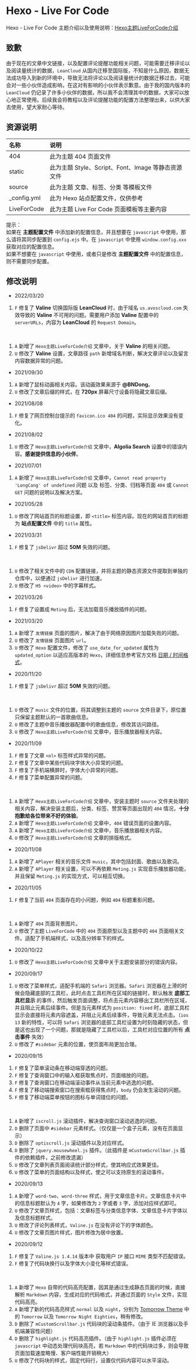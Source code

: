 # Hexo - Live For Code
Hexo - Live For Code 主题介绍以及使用说明：[Hexo主题LiveForCode介绍](https://www.notes.worstone.cn/2020/08/01/Hexo主题LiveForCode介绍/)    

## 致歉
由于现在的文章中文链接，以及配置评论提醒功能相关问题，可能需要迁移评论以及阅读量统计的数据，`LeanCloud` 从国内迁移至国际版，不知是什么原因，数据无法成功导入到新的环境中，导致无法将评论以及阅读量统计的数据迁移过去，可能会对一些小伙伴造成影响，在这对有影响的小伙伴表示歉意。由于我的国内版本的 `LeanCloud` 仍记录了许多小伙伴的数据，所以我不会清理其中的数据，大家可以放心地正常使用。后续我会将教程以及评论提醒功能的配置方法整理出来，以供大家去使用，望大家耐心等待。

## 资源说明
| 名称 | 说明 |
| :- | :- |
| 404 | 此为主题 404 页面文件 |
| static | 此为主题 Style、Script、Font、Image 等静态资源文件 |
| source | 此为主题 文章、标签、分类 等模板文件 |
| _config.yml | 此为 Hexo 站点配置文件，仅供参考 |
| LiveForCode | 此为主题 Live For Code 页面模板等主要内容 |

提示：  
如果在 __主题配置文件__ 中添加新的配置信息，并且想要在 `javascript` 中使用，那么请将其同步配置到 `config.ejs` 中。在 `javascript` 中使用 `window.config.xxx` 获取对应的配置信息。  
如果不想要在 `javascript` 中使用，或者只是修改 __主题配置文件__ 中的配置信息，则不需要同步配置。  

## 修改说明
- 2022/03/20

1. `F` 修复了 **Valine** 切换国际版 **LeanCloud** 时，由于域名 `us.avoscloud.com` 失效导致的 **Valine** 不可用的问题。需要用户添加 **Valine** 配置中的 `serverURLs`，内容为 **LeanCloud** 的 `Request Domain`。

<br/>

1. `A` 新增了 `Hexo主题LiveForCode介绍` 文章中，关于 **Valine** 的相关问题。
2. `U` 修改了 **Valine** 设置，文章路径 `path` 新增域名判断，解决文章评论以及留言内容数据异常的问题。

- 2021/09/30

1. `A` 新增了鼠标动画相关内容。该动画效果来源于 **@BNDong**。
2. `U` 修改了文章后缀的样式，在 **720px** 屏幕尺寸设备将隐藏文章后缀。

- 2021/08/08

1. `F` 修复了网页控制台提示的 `favicon.ico 404` 的问题，实际显示效果没有变化。

- 2021/08/02

1. `U` 修改了 `Hexo主题LiveForCode介绍` 文章中，**Algolia Search** 设置中的错误内容。**感谢提供信息的小伙伴**。

- 2021/07/01

1. `A` 新增了 `Hexo主题LiveForCode介绍` 文章中，`Cannot read property 'LongCang' of undefined` 问题 以及 标签、分类、归档等页面 `404` 或 `Cannot GET` 问题的说明以及解决方案。    

- 2021/05/28

1. `U` 修改了网站首页的标题设置，即 `<title>` 标签内容。现在的网站首页的标题为 __站点配置文件__ 中的 `title` 属性。    

- 2021/03/31

1. `F` 修复了 `jsDelivr` 超过 __50M__ 失效的问题。    

<br/>

1. `U` 修改了相关文件中的 `CDN` 配置链接，并将主题的静态资源文件提取到单独的仓库中，以便通过 `jsDelivr` 进行加速。    
2. `U` 修改了 `H5 <video>` 中的字幕样式。    

- 2021/03/26

1. `F` 修复了设置成 `Meting` 后，无法加载音乐播放插件的问题。    

- 2021/03/20

1. `A` 新增了 `友情链接` 页面的图片，解决了由于网络原因图片加载失败的问题。    
2. `U` 修改了 `友情链接` 页面图片 `url`。    
3. `U` 修改了 `Hexo` 配置文件，修改了 `use_date_for_updated` 属性为 `updated_option` 以适应高版本的 `Hexo`，详细信息参考官方文档 [日期 / 时间格式](https://hexo.io/zh-cn/docs/configuration#%E6%97%A5%E6%9C%9F-%E6%97%B6%E9%97%B4%E6%A0%BC%E5%BC%8F)。    

- 2020/11/20

1. `F` 修复了 `jsDelivr` 超过 __50M__ 失效的问题。  

<br/>

1. `U` 修改了 `music` 文件的位置，将其调整到主题的 `source` 文件目录下，原位置只保留主题默认的一首歌曲信息。  
2. `U` 修改了主题中音乐播放器配置中的歌曲信息，修改其访问路径。  
3. `U` 修改了 `Hexo主题LiveForCode介绍` 文章中，音乐播放器相关内容。  

- 2020/11/09

1. `F` 修复了文章 `<ol>` 标签样式异常的问题。  
2. `F` 修复了文章中某些代码块字体大小异常的问题。  
3. `F` 修复了手机端横屏时，字体大小异常的问题。  
4. `F` 修复了菜单配置异常的问题。  

<br/>

1. `A` 新增了 `Hexo主题LiveForCode介绍` 文章中，安装主题时 `source` 文件夹处理的相关内容，解决安装主题后，分类、标签、赞赏等页面出现的 `404` 情况，__十分抱歉给各位带来不好的体验__。  
2. `A` 新增了 `Hexo主题LiveForCode介绍` 文章中，`404` 错误页面的设置内容。  
3. `A` 新增了 `Hexo主题LiveForCode介绍` 文章中，音乐播放器相关内容。  
4. `U` 修改了 `Hexo主题LiveForCode介绍` 文章的排版格式。  

- 2020/11/08

1. `A` 新增了 `APlayer` 相关的音乐文件 `music`，其中包括封面、歌曲以及歌词。  
2. `A` 新增了 `APlayer` 相关设置，可以不再依赖 `Meting.js` 实现音乐播放器功能，并且保留 `Meting.js` 的实现方式，可以相互切换。  

- 2020/11/05

1. `F` 修复了当前 `404` 页面存在的小问题，例如 `404` 标题重影问题。  

<br/>

1. `A` 新增了 `404` 页面背景图片。  
2. `U` 修改了主题 `LiveForCode` 中的 `404` 页面原型以及主题中的 `404` 页面相关文件。适配了手机端样式，以及高分辨率下的样式。  

- 2020/10/22

1. `U` 修改了 `Hexo主题LiveForCode介绍` 文章中关于主题安装部分的错误内容。  

- 2020/09/17

1. `U` 修改了菜单样式，适配手机端的 `Safari` 浏览器。`Safari` 浏览器在上滑的时候会隐藏底部的工具栏，此时点击工具栏所在区域的链接时，默认触发 __底部工具栏显示__ 的事件，然后触发页面调整，将点击元素内容移出工具栏所在区域，并且阻止元素后续事件。但是当元素样式为 `position: fixed` 时，底部工具栏显示会直接将元素内容遮盖，并阻止元素后续事件，导致元素无法点击。（`ios 13` 新的特性，可以将 `Safari` 浏览器的底部工具栏设置为时刻隐藏的状态，但是这也出现了一个问题，那就是隐藏了工具栏以后，工具栏对应位置的所有 __点击事件__ 失效）  
2. `U` 修改了 `#sidebar` 元素的位置，使页面布局更加合理。  

- 2020/09/15

1. `F` 修复了菜单滚动条在移动端穿透的问题。  
2. `F` 修复了查询窗口中的输入框获取焦点时，页面缩放的问题。  
3. `F` 修复了查询窗口在移动端滚动事件从当前元素中逃逸的问题。  
4. `F` 修复了移动端搜索窗口在搜索框获得焦点时，`body` 仍会发生滚动的问题。  
5. `F` 修复了移动端菜单按钮的图标与单词错位的问题。  

<br/>

1. `A` 新增了 `iscroll.js` 滚动插件，解决查询窗口滚动逃逸的问题。  
2. `D` 删除了页面中 `#sidebar` 元素样式。（仅仅是一个盒子元素，没有在页面显示）  
3. `D` 删除了 `optiscroll.js` 滚动插件以及对应样式。  
4. `D` 删除了 `jquery.mousewheel.js` 插件。（此插件是 `mCustomScrollbar.js` 插件的依赖插件，之前修改遗漏）  
5. `U` 修改了文章列表页面阅读统计部分样式，使其响应式效果更佳。  
6. `U` 修改了菜单的页面结构以及样式，使之可以支持原生的滚动事件。  

- 2020/09/13  

1. `A` 新增了 `word-two`、`word-three` 样式，用于文章信息卡片。文章信息卡片中的信息标题默认为 `4` 字，如果修改为 `2` 字或者 `3` 字，添加对应样式即可。  
2. `U` 修改了文章页样式，包括：文章标签与分类信息字体、文章信息卡片字体以及信息标题样式。  
3. `U` 修改了评论列表样式，`Valine.js` 在没有评论下的字体颜色。  
4. `U` 修改了文章页图片样式，图片修改为居中放置。  

- 2020/09/12   

1. `F` 修复了 `Valine.js 1.4.14` 版本中 获取用户 `IP` 接口 `MIME` 类型不匹配错误。  
2. `F` 修复了代码块换行以及字体大小变化等样式错误。  

<br/>

1. `A` 新增了 `Hexo` 自带的代码高亮配置，因其是通过生成静态页面的时候，直接解析 `Markdown` 内容，生成对应的代码格式，并通过页面的 `Style` 文件，实现代码高亮。  
2. `A` 新增了新的代码高亮样式 `normal` 以及 `night`，分别为 [Tomorrow Theme](https://github.com/chriskempson/tomorrow-theme) 中的 `Tomorrow` 以及 `Tomorrow Night Eighties`，稍有修改。  
3. `D` 删除了 `mCustomScrollbar.js` 代码块的滚动条插件。（由于 IE 浏览器以及手机端兼容性问题）  
4. `D` 删除了 `highlight.js` 代码高亮插件。（由于 `highlight.js` 插件必须在 `javascript` 中动态处理代码块高亮，若 `Markdown` 中的代码块过多，则会导致页面加载速度略慢、客户端性能开销稍大）  
5. `U` 修改了代码块的样式，固定代码行，设置仅代码内容可以水平滚动。  